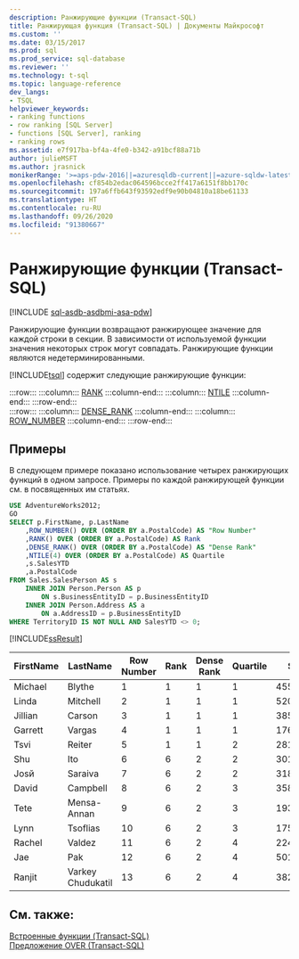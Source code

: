 ```yaml
---
description: Ранжирующие функции (Transact-SQL)
title: Ранжирующая функция (Transact-SQL) | Документы Майкрософт
ms.custom: ''
ms.date: 03/15/2017
ms.prod: sql
ms.prod_service: sql-database
ms.reviewer: ''
ms.technology: t-sql
ms.topic: language-reference
dev_langs:
- TSQL
helpviewer_keywords:
- ranking functions
- row ranking [SQL Server]
- functions [SQL Server], ranking
- ranking rows
ms.assetid: e7f917ba-bf4a-4fe0-b342-a91bcf88a71b
author: julieMSFT
ms.author: jrasnick
monikerRange: '>=aps-pdw-2016||=azuresqldb-current||=azure-sqldw-latest||>=sql-server-2016||=sqlallproducts-allversions||>=sql-server-linux-2017||=azuresqldb-mi-current'
ms.openlocfilehash: cf854b2edac064596bcce2ff417a6151f8bb170c
ms.sourcegitcommit: 197a6ffb643f93592edf9e90b04810a18be61133
ms.translationtype: HT
ms.contentlocale: ru-RU
ms.lasthandoff: 09/26/2020
ms.locfileid: "91380667"
---
```

# <a name="ranking-functions-transact-sql"></a>Ранжирующие функции (Transact-SQL)
[!INCLUDE [sql-asdb-asdbmi-asa-pdw](../../includes/applies-to-version/sql-asdb-asdbmi-asa-pdw.md)]

  Ранжирующие функции возвращают ранжирующее значение для каждой строки в секции. В зависимости от используемой функции значения некоторых строк могут совпадать. Ранжирующие функции являются недетерминированными.  
  
 [!INCLUDE[tsql](../../includes/tsql-md.md)] содержит следующие ранжирующие функции:  

:::row:::
    :::column:::
        [RANK](../../t-sql/functions/rank-transact-sql.md)
    :::column-end:::
    :::column:::
        [NTILE](../../t-sql/functions/ntile-transact-sql.md)
    :::column-end:::
:::row-end:::  
:::row:::
    :::column:::
        [DENSE_RANK](../../t-sql/functions/dense-rank-transact-sql.md)
    :::column-end:::
    :::column:::
        [ROW_NUMBER](../../t-sql/functions/row-number-transact-sql.md)
    :::column-end:::
:::row-end:::
  
## <a name="examples"></a>Примеры  
 В следующем примере показано использование четырех ранжирующих функций в одном запросе. Примеры по каждой ранжирующей функции см. в посвященных им статьях.  
  
```sql  
USE AdventureWorks2012;  
GO  
SELECT p.FirstName, p.LastName  
    ,ROW_NUMBER() OVER (ORDER BY a.PostalCode) AS "Row Number"  
    ,RANK() OVER (ORDER BY a.PostalCode) AS Rank  
    ,DENSE_RANK() OVER (ORDER BY a.PostalCode) AS "Dense Rank"  
    ,NTILE(4) OVER (ORDER BY a.PostalCode) AS Quartile  
    ,s.SalesYTD  
    ,a.PostalCode  
FROM Sales.SalesPerson AS s   
    INNER JOIN Person.Person AS p   
        ON s.BusinessEntityID = p.BusinessEntityID  
    INNER JOIN Person.Address AS a   
        ON a.AddressID = p.BusinessEntityID  
WHERE TerritoryID IS NOT NULL AND SalesYTD <> 0;  
```  
  
 [!INCLUDE[ssResult](../../includes/ssresult-md.md)]  
  
|FirstName|LastName|Row Number|Rank|Dense Rank|Quartile|SalesYTD|PostalCode|  
|---------------|--------------|----------------|----------|----------------|--------------|--------------|----------------|  
|Michael|Blythe|1|1|1|1|4557045,0459|98027|  
|Linda|Mitchell|2|1|1|1|5200475,2313|98027|  
|Jillian|Carson|3|1|1|1|3857163,6332|98027|  
|Garrett|Vargas|4|1|1|1|1764938,9859|98027|  
|Tsvi|Reiter|5|1|1|2|2811012,7151|98027|  
|Shu|Ito|6|6|2|2|3018725,4858|98055|  
|Josй|Saraiva|7|6|2|2|3189356,2465|98055|  
|David|Campbell|8|6|2|3|3587378,4257|98055|  
|Tete|Mensa-Annan|9|6|2|3|1931620,1835|98055|  
|Lynn|Tsoflias|10|6|2|3|1758385,926|98055|  
|Rachel|Valdez|11|6|2|4|2241204,0424|98055|  
|Jae|Pak|12|6|2|4|5015682,3752|98055|  
|Ranjit|Varkey Chudukatil|13|6|2|4|3827950,238|98055|  
  
## <a name="see-also"></a>См. также:  
 [Встроенные функции (Transact-SQL)](~/t-sql/functions/functions.md)   
 [Предложение OVER (Transact-SQL)](../../t-sql/queries/select-over-clause-transact-sql.md)  
  
